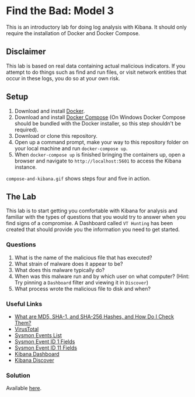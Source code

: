 # Find the Bad: Model 3
This is an introductory lab for doing log analysis with Kibana.  It should only require the installation of Docker and Docker Compose. 

## Disclaimer
This lab is based on real data containing actual malicious indicators.  If you attempt to do things such as find and run files, or visit network entities that occur in these logs, you do so at your own risk.

## Setup
1) Download and install [Docker](https://www.docker.com/get-started).
2) Download and install [Docker Compose](https://docs.docker.com/compose/install/) (On Windows Docker Compose should be bundled with the Docker installer, so this step shouldn't be required).
3) Download or clone this repository.
4) Open up a command prompt, make your way to this repository folder on your local machine and run `docker-compose up`.
5) When `docker-compose up` is finished bringing the containers up, open a browser and navigate to `http://localhost:5601` to access the Kibana instance.

`compose-and-kibana.gif` shows steps four and five in action.

## The Lab
This lab is to start getting you comfortable with Kibana for analysis and familiar with the types of questions that you would try to answer when you find signs of a compromise.  A Dashboard called `VT Hunting` has been created that should provide you the information you need to get started.

### Questions
1) What is the name of the malicious file that has executed?
2) What strain of malware does it appear to be?
3) What does this malware typically do?
4) When was this malware run and by which user on what computer? (Hint: Try pinning a `Dashboard` filter and viewing it in `Discover`)
5) What process wrote the malicious file to disk and when?

### Useful Links
- [What are MD5, SHA-1, and SHA-256 Hashes, and How Do I Check Them?](https://www.howtogeek.com/67241/htg-explains-what-are-md5-sha-1-hashes-and-how-do-i-check-them/)
- [VirusTotal](https://www.virustotal.com/gui/home/upload)
- [Sysmon Events List](https://docs.microsoft.com/en-ca/sysinternals/downloads/sysmon#events)
- [Sysmon Event ID 1 Fields](https://www.ultimatewindowssecurity.com/securitylog/encyclopedia/event.aspx?eventid=90001)
- [Sysmon Event ID 11 Fields](https://www.ultimatewindowssecurity.com/securitylog/encyclopedia/event.aspx?eventid=90011)
- [Kibana Dashboard](https://www.elastic.co/guide/en/kibana/current/dashboard.html)
- [Kibana Discover](https://www.elastic.co/guide/en/kibana/current/discover.html)

### Solution
Available [here](https://findthebad.com/model-3/).